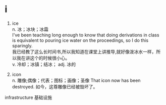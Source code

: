 # i

1. ice  
   n. 冰；冰块；冰霜  
   I've been teaching long enough to know that doing derivations in class is equivalent to pouring ice water on the proceedings, so I do this sparingly.  
   我已经教了这么长时间书,所以我知道在课堂上讲推导,就好像泼冰水一样，所以我在讲这个的时候很小心。  
   v. 冷却；冰镇；结冰；
   adj. 冰的

2. icon  
   n. 雕像;偶像；代表；图标；画像；圣像
   That icon now has been destroyed.
   如今，这尊雕像已经被毁坏了。

infrastructure 基础设施
